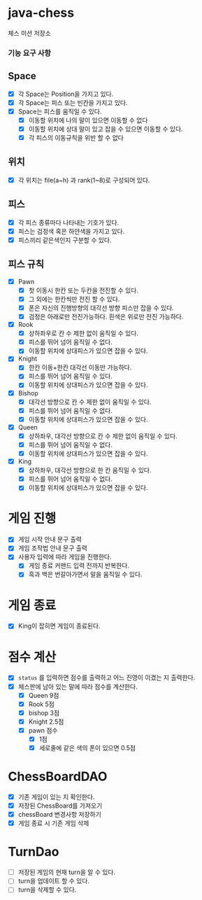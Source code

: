 # java-chess

체스 미션 저장소

### 기능 요구 사항

## Space

- [x] 각 Space는 Position을 가지고 있다.
- [x] 각 Space는 피스 또는 빈칸을 가지고 있다.
- [x] Space는 피스를 움직일 수 있다.
    - [x] 이동할 위치에 나의 말이 있으면 이동할 수 없다
    - [x] 이동할 위치에 상대 말이 있고 잡을 수 있으면 이동할 수 있다.
    - [x] 각 피스의 이동규칙을 위반 할 수 없다

## 위치

- [x] 각 위치는 file(a~h) 과 rank(1~8)로 구성되어 있다.

## 피스

- [x] 각 피스 종류마다 나타내는 기호가 있다.
- [x] 피스는 검정색 혹은 하얀색을 가지고 있다.
- [x] 피스끼리 같은색인지 구분할 수 있다.

## 피스 규칙

- [x] Pawn
    - [x] 첫 이동시 한칸 또는 두칸을 전진할 수 있다.
    - [x] 그 외에는 한칸씩만 전진 할 수 있다.
    - [x] 폰은 자신의 진행방향의 대각선 방향 피스만 잡을 수 있다.
    - [x] 검정은 아래로만 전진가능하다. 흰색은 위로만 전진 가능하다.
- [x] Rook
    - [x] 상하좌우로 칸 수 제한 없이 움직일 수 있다.
    - [x] 피스를 뛰어 넘어 움직일 수 없다.
    - [x] 이동할 위치에 상대피스가 있으면 잡을 수 있다.
- [x] Knight
    - [x] 한칸 이동+한칸 대각선 이동만 가능하다.
    - [x] 피스를 뛰어 넘어 움직일 수 있다.
    - [x] 이동할 위치에 상대피스가 있으면 잡을 수 있다.
- [x] Bishop
    - [x] 대각선 방향으로 칸 수 제한 없이 움직일 수 있다.
    - [x] 피스를 뛰어 넘어 움직일 수 없다.
    - [x] 이동할 위치에 상대피스가 있으면 잡을 수 있다.
- [x] Queen
    - [x] 상하좌우, 대각선 방향으로 칸 수 제한 없이 움직일 수 있다.
    - [x] 피스를 뛰어 넘어 움직일 수 없다.
    - [x] 이동할 위치에 상대피스가 있으면 잡을 수 있다.
- [x] King
    - [x] 상하좌우, 대각선 방향으로 한 칸 움직일 수 있다.
    - [x] 피스를 뛰어 넘어 움직일 수 없다.
    - [x] 이동할 위치에 상대피스가 있으면 잡을 수 있다.

# 게임 진행

- [x] 게임 시작 안내 문구 출력
- [x] 게임 조작법 안내 문구 출력
- [x] 사용자 입력에 따라 게임을 진행한다.
    - [x] 게임 종료 커맨드 입력 전까지 반복한다.
    - [x] 흑과 백은 번갈아가면서 말을 움직일 수 있다.

# 게임 종료

- [x] King이 잡히면 게임이 종료된다.

# 점수 계산

- [x] `status` 를 입력하면 점수를 출력하고 어느 진영이 이겼는 지 출력한다.
- [x] 체스판에 남아 있는 말에 따라 점수를 계산한다.
    - [x] Queen 9점
    - [x] Rook 5점
    - [x] bishop 3점
    - [x] Knight 2.5점
    - [x] pawn 점수
        - [x] 1점
        - [x] 세로줄에 같은 색의 폰이 있으면 0.5점

# ChessBoardDAO
- [x] 기존 게임이 있는 지 확인한다.
- [x] 저장된 ChessBoard를 가져오기
- [x] chessBoard 변경사항 저장하기
- [x] 게임 종료 시 기존 게임 삭제

# TurnDao
- [ ] 저장된 게임의 현재 turn을 알 수 있다.
- [ ] turn을 업데이트 할 수 있다.
- [ ] turn을 삭제할 수 있다.
